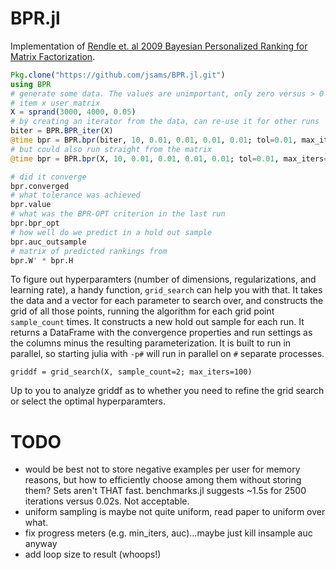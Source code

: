 # BPR.jl
Implementation of [Rendle et. al 2009 Bayesian Personalized Ranking for Matrix
Factorization](https://dl.acm.org/citation.cfm?id=1795167).

```julia
Pkg.clone("https://github.com/jsams/BPR.jl.git")
using BPR
# generate some data. The values are unimportant, only zero versus > 0
# item x user matrix
X = sprand(3000, 4000, 0.05)
# by creating an iterator from the data, can re-use it for other runs
biter = BPR.BPR_iter(X)
@time bpr = BPR.bpr(biter, 10, 0.01, 0.01, 0.01, 0.01; tol=0.01, max_iters=10)
# but could also run straight from the matrix
@time bpr = BPR.bpr(X, 10, 0.01, 0.01, 0.01, 0.01; tol=0.01, max_iters=10)

# did it converge
bpr.converged
# what tolerance was achieved
bpr.value
# what was the BPR-OPT criterion in the last run
bpr.bpr_opt
# how well do we predict in a hold out sample
bpr.auc_outsample 
# matrix of predicted rankings from
bpr.W' * bpr.H
```

To figure out hyperparamters (number of dimensions, regularizations, and
learning rate), a handy function, `grid_search` can help you with that. It
takes the data and a vector for each parameter to search over, and constructs
the grid of all those points, running the algorithm for each grid point
`sample_count` times. It constructs a new hold out sample for each run. It
returns a DataFrame with the convergence properties and run settings as the
columns minus the resulting parameterization. It is built to run in parallel,
so starting julia with `-p#` will run in parallel on `#` separate processes.

```
griddf = grid_search(X, sample_count=2; max_iters=100)
```

Up to you to analyze griddf as to whether you need to refine the grid search or
select the optimal hyperparamters.

# TODO
 * would be best not to store negative examples per user for memory reasons,
   but how to efficiently choose among them without storing them? Sets aren't
   THAT fast.  benchmarks.jl suggests ~1.5s for 2500 iterations versus 0.02s. Not
   acceptable.
 * uniform sampling is maybe not quite uniform, read paper to uniform over what.
 * fix progress meters (e.g. min_iters, auc)...maybe just kill insample auc anyway
 * add loop size to result (whoops!)

